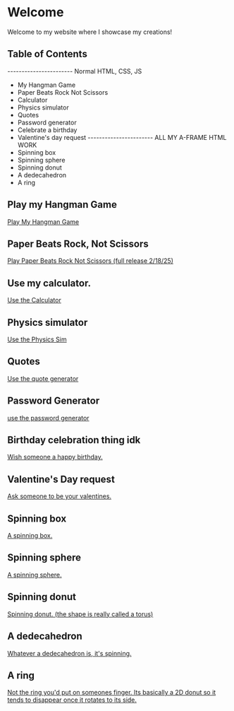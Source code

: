 # Welcome

Welcome to my website where I showcase my creations!

## Table of Contents
----------------------- Normal HTML, CSS, JS 
- My Hangman Game
- Paper Beats Rock Not Scissors
- Calculator
- Physics simulator
- Quotes
- Password generator
-  Celebrate a birthday
-  Valentine's day request
  ----------------------- ALL MY A-FRAME HTML WORK 
  - Spinning box
  - Spinning sphere
  - Spinning donut
  - A dedecahedron
  - A ring
## Play my Hangman Game
[Play My Hangman Game](/my-hangman-game)

## Paper Beats Rock, Not Scissors
[Play Paper Beats Rock Not Scissors (full release 2/18/25)](/pbrns/paperbeatsrocknotscissors)

## Use my calculator. 
[Use the Calculator](/calculat0r)

## Physics simulator
[Use the Physics Sim](/bounce)

## Quotes
[Use the quote generator](/quotes)

## Password Generator
[use the password generator](/password)

## Birthday celebration thing idk
[Wish someone a happy birthday.](/bday)

## Valentine's Day request 
[Ask someone to be your valentines.](/vday)


## Spinning box 
[A spinning box.](/box)

## Spinning sphere
[A spinning sphere.](/sphere)

## Spinning donut
[Spinning donut. (the shape is really called a torus)](/donut)

## A dedecahedron
[Whatever a dedecahedron is, it's spinning.](/dedecahedron)

## A ring
[Not the ring you'd put on someones finger. Its basically a 2D donut so it tends to disappear once it rotates to its side.](/ring)

